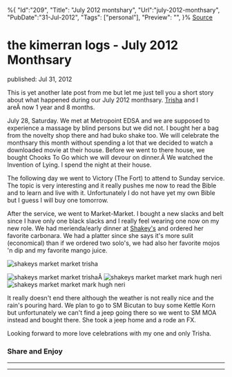 ﻿%{
    "Id":"209",
    "Title": "July 2012 montshary",
    "Url":"july-2012-monthsary",
    "PubDate":"31-Jul-2012",
    "Tags": ["personal"],
    "Preview": "",
}%
[Source](http://markhughneri.com/blog/28/july-2012-monthsary/ "Permalink to the kimerran logs - July 2012 Monthsary")

# the kimerran logs - July 2012 Monthsary

published: Jul 31, 2012

This is yet another late post from me but let me just tell you a short story about what happened during our July 2012 monthsary. [Trisha][1] and I areÂ now 1 year and 8 months.

July 28, Saturday. We met at Metropoint EDSA and we are supposed to experience a massage by blind persons but we did not. I bought her a bag from the novelty shop there and had buko shake too. We will celebrate the monthsary this month without spending a lot that we decided to watch a downloaded movie at their house. Before we went to there house, we bought Chooks To Go which we will devour on dinner.Â We watched the Invention of Lying. I spend the night at their house.

The following day we went to Victory (The Fort) to attend to Sunday service. The topic is very interesting and it really pushes me now to read the Bible and to learn and live with it. Unfortunately I do not have yet my own Bible but I guess I will buy one tomorrow.

After the service, we went to Market-Market. I bought a new slacks and belt since I have only one black slacks and I really feel wearing one now on my new role. We had merienda/early dinner at [Shakey's][2] and ordered her favorite carbonara. We had a platter since she says it's more sulit (economical) than if we ordered two solo's, we had also her favorite mojos 'n dip and my favorite mango juice.

![shakeys market market trisha][3]

![shakeys market market trisha][4]Â ![shakeys market market mark hugh neri][5]![shakeys market market mark hugh neri][6]

It really doesn't end there although the weather is not really nice and the rain's pouring hard. We plan to go to SM Bicutan to buy some Kettle Korn but unfortunately we can't find a jeep going there so we went to SM MOA instead and bought there. She took a jeep home and a rode an FX.

Looking forward to more love celebrations with my one and only Trisha.

### Share and Enjoy

* * *

* * *

[1]: http://pinkishlife.comx.ph
[2]: http://spicykendi.comx.ph/drinks/juices/carbonara-platter-mojos-n-dip-and-mango-juice-at-shakeys-market-market/
[3]: http://markhughneri.com/blog/assets/loading.gif "shakeys market market trisha"
[4]: http://markhughneri.com/blog/wp-content/uploads/2012/07/shakeys-market-market-trisha-300x224.jpg "shakeys market market trisha"
[5]: http://markhughneri.com/blog/assets/loading.gif "shakeys market market mark hugh neri"
[6]: http://markhughneri.com/blog/wp-content/uploads/2012/07/shakeys-market-market-mark-hugh-neri-300x224.jpg "shakeys market market mark hugh neri"
